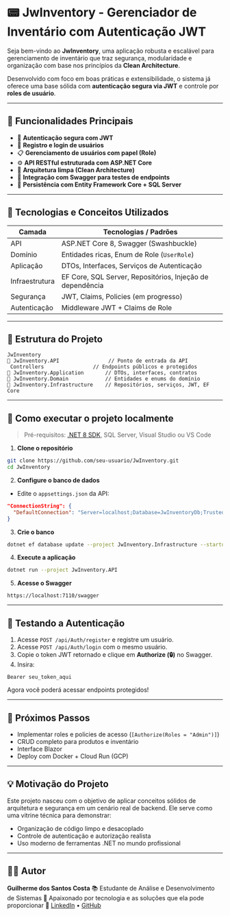 # 📟 JwInventory - Gerenciador de Inventário com Autenticação JWT

Seja bem-vindo ao **JwInventory**, uma aplicação robusta e escalável para gerenciamento de inventário que traz segurança, modularidade e organização com base nos princípios da **Clean Architecture**.

Desenvolvido com foco em boas práticas e extensibilidade, o sistema já oferece uma base sólida com **autenticação segura via JWT** e controle por **roles de usuário**.

---

## 🚀 Funcionalidades Principais

* 🔐 **Autenticação segura com JWT**
* 👤 **Registro e login de usuários**
* 📋 **Gerenciamento de usuários com papel (Role)**
* ⚙️ **API RESTful estruturada com ASP.NET Core**
* 🧱 **Arquitetura limpa (Clean Architecture)**
* 🧪 **Integração com Swagger para testes de endpoints**
* 💄 **Persistência com Entity Framework Core + SQL Server**

---

## 🏢 Tecnologias e Conceitos Utilizados

| Camada         | Tecnologias / Padrões                                     |
| -------------- | --------------------------------------------------------- |
| API            | ASP.NET Core 8, Swagger (Swashbuckle)                     |
| Domínio        | Entidades ricas, Enum de Role (`UserRole`)                |
| Aplicação      | DTOs, Interfaces, Serviços de Autenticação                |
| Infraestrutura | EF Core, SQL Server, Repositórios, Injeção de dependência |
| Segurança      | JWT, Claims, Policies (em progresso)                      |
| Autenticação   | Middleware JWT + Claims de Role                           |

---

## 📂 Estrutura do Projeto

```
JwInventory
🔘 JwInventory.API                // Ponto de entrada da API
️ Controllers                // Endpoints públicos e protegidos
🔘 JwInventory.Application       // DTOs, interfaces, contratos
🔘 JwInventory.Domain            // Entidades e enums do domínio
🔘 JwInventory.Infrastructure    // Repositórios, serviços, JWT, EF Core
```

---

## 🧲 Como executar o projeto localmente

> Pré-requisitos: [.NET 8 SDK](https://dotnet.microsoft.com/download/dotnet/8.0), SQL Server, Visual Studio ou VS Code

1. **Clone o repositório**

```bash
git clone https://github.com/seu-usuario/JwInventory.git
cd JwInventory
```

2. **Configure o banco de dados**

* Edite o `appsettings.json` da API:

```json
"ConnectionString": {
  "DefaultConnection": "Server=localhost;Database=JwInventoryDb;Trusted_Connection=True;TrustServerCertificate=True;"
}
```

3. **Crie o banco**

```bash
dotnet ef database update --project JwInventory.Infrastructure --startup-project JwInventory.API
```

4. **Execute a aplicação**

```bash
dotnet run --project JwInventory.API
```

5. **Acesse o Swagger**

```
https://localhost:7110/swagger
```

---

## 🔐 Testando a Autenticação

1. Acesse `POST /api/Auth/register` e registre um usuário.
2. Acesse `POST /api/Auth/login` com o mesmo usuário.
3. Copie o token JWT retornado e clique em **Authorize (🔒)** no Swagger.
4. Insira:

```
Bearer seu_token_aqui
```

Agora você poderá acessar endpoints protegidos!

---

## 📌 Próximos Passos

*  Implementar roles e policies de acesso (`[Authorize(Roles = "Admin")]`)
* CRUD completo para produtos e inventário
* Interface Blazor
* Deploy com Docker + Cloud Run (GCP)

---

## 💡 Motivação do Projeto

Este projeto nasceu com o objetivo de aplicar conceitos sólidos de arquitetura e segurança em um cenário real de backend. Ele serve como uma vitrine técnica para demonstrar:

* Organização de código limpo e desacoplado
* Controle de autenticação e autorização realista
* Uso moderno de ferramentas .NET no mundo profissional

---

## 👨‍💼 Autor

**Guilherme dos Santos Costa**
📚 Estudante de Análise e Desenvolvimento de Sistemas
🚀 Apaixonado por tecnologia e as soluções que ela pode proporcionar
🔗 [LinkedIn](www.linkedin.com/in/guilhermecosta-tech) • [GitHub]([https://github.com/seu-usuario](https://github.com/GuilhermeCosta-Tech))
